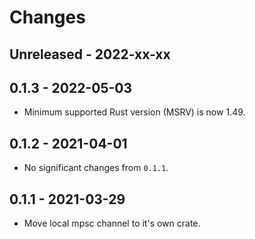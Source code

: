 # Changes

## Unreleased - 2022-xx-xx


## 0.1.3 - 2022-05-03
- Minimum supported Rust version (MSRV) is now 1.49.


## 0.1.2 - 2021-04-01
- No significant changes from `0.1.1`.


## 0.1.1 - 2021-03-29
- Move local mpsc channel to it's own crate.
